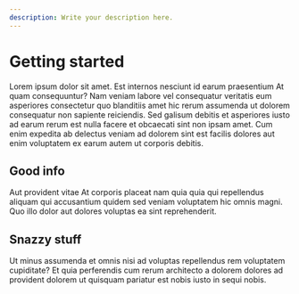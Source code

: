 ```yaml
---
description: Write your description here.
---
```


# Getting started

Lorem ipsum dolor sit amet. Est internos nesciunt id earum praesentium At quam consequuntur? Nam veniam labore vel consequatur veritatis eum asperiores consectetur quo blanditiis amet hic rerum assumenda ut dolorem consequatur non sapiente reiciendis. Sed galisum debitis et asperiores iusto ad earum rerum est nulla facere et obcaecati sint non ipsam amet. Cum enim expedita ab delectus veniam ad dolorem sint est facilis dolores aut enim voluptatem ex earum autem ut corporis debitis.

## Good info

Aut provident vitae At corporis placeat nam quia quia qui repellendus aliquam qui accusantium quidem sed veniam voluptatem hic omnis magni. Quo illo dolor aut dolores voluptas ea sint reprehenderit.

## Snazzy stuff

Ut minus assumenda et omnis nisi ad voluptas repellendus rem voluptatem cupiditate? Et quia perferendis cum rerum architecto a dolorem dolores ad provident dolorem ut quisquam pariatur est nobis iusto in sequi nobis.
